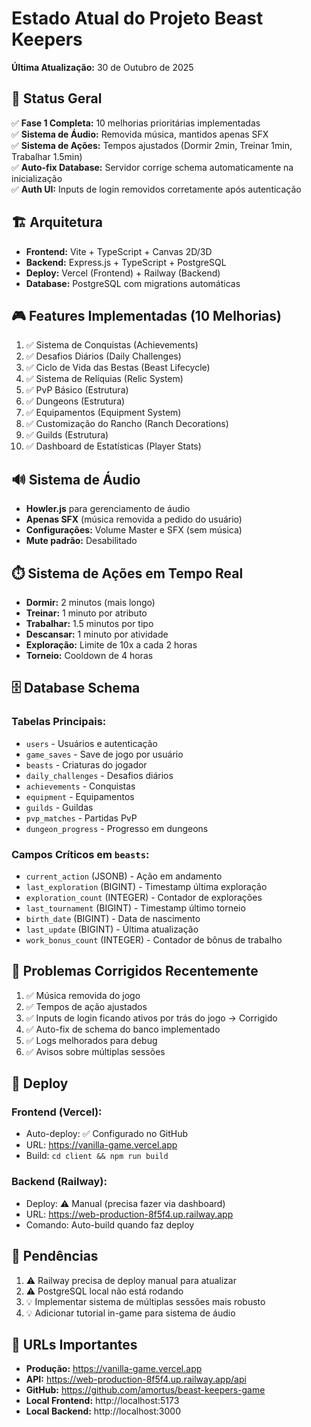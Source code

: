 # Estado Atual do Projeto Beast Keepers

**Última Atualização:** 30 de Outubro de 2025

## 🎯 Status Geral

✅ **Fase 1 Completa:** 10 melhorias prioritárias implementadas  
✅ **Sistema de Áudio:** Removida música, mantidos apenas SFX  
✅ **Sistema de Ações:** Tempos ajustados (Dormir 2min, Treinar 1min, Trabalhar 1.5min)  
✅ **Auto-fix Database:** Servidor corrige schema automaticamente na inicialização  
✅ **Auth UI:** Inputs de login removidos corretamente após autenticação  

## 🏗️ Arquitetura

- **Frontend:** Vite + TypeScript + Canvas 2D/3D
- **Backend:** Express.js + TypeScript + PostgreSQL
- **Deploy:** Vercel (Frontend) + Railway (Backend)
- **Database:** PostgreSQL com migrations automáticas

## 🎮 Features Implementadas (10 Melhorias)

1. ✅ Sistema de Conquistas (Achievements)
2. ✅ Desafios Diários (Daily Challenges)
3. ✅ Ciclo de Vida das Bestas (Beast Lifecycle)
4. ✅ Sistema de Relíquias (Relic System)
5. ✅ PvP Básico (Estrutura)
6. ✅ Dungeons (Estrutura)
7. ✅ Equipamentos (Equipment System)
8. ✅ Customização do Rancho (Ranch Decorations)
9. ✅ Guilds (Estrutura)
10. ✅ Dashboard de Estatísticas (Player Stats)

## 🔊 Sistema de Áudio

- **Howler.js** para gerenciamento de áudio
- **Apenas SFX** (música removida a pedido do usuário)
- **Configurações:** Volume Master e SFX (sem música)
- **Mute padrão:** Desabilitado

## ⏱️ Sistema de Ações em Tempo Real

- **Dormir:** 2 minutos (mais longo)
- **Treinar:** 1 minuto por atributo
- **Trabalhar:** 1.5 minutos por tipo
- **Descansar:** 1 minuto por atividade
- **Exploração:** Limite de 10x a cada 2 horas
- **Torneio:** Cooldown de 4 horas

## 🗄️ Database Schema

### Tabelas Principais:
- `users` - Usuários e autenticação
- `game_saves` - Save de jogo por usuário
- `beasts` - Criaturas do jogador
- `daily_challenges` - Desafios diários
- `achievements` - Conquistas
- `equipment` - Equipamentos
- `guilds` - Guildas
- `pvp_matches` - Partidas PvP
- `dungeon_progress` - Progresso em dungeons

### Campos Críticos em `beasts`:
- `current_action` (JSONB) - Ação em andamento
- `last_exploration` (BIGINT) - Timestamp última exploração
- `exploration_count` (INTEGER) - Contador de explorações
- `last_tournament` (BIGINT) - Timestamp último torneio
- `birth_date` (BIGINT) - Data de nascimento
- `last_update` (BIGINT) - Última atualização
- `work_bonus_count` (INTEGER) - Contador de bônus de trabalho

## 🐛 Problemas Corrigidos Recentemente

1. ✅ Música removida do jogo
2. ✅ Tempos de ação ajustados
3. ✅ Inputs de login ficando ativos por trás do jogo → Corrigido
4. ✅ Auto-fix de schema do banco implementado
5. ✅ Logs melhorados para debug
6. ✅ Avisos sobre múltiplas sessões

## 🚀 Deploy

### Frontend (Vercel):
- Auto-deploy: ✅ Configurado no GitHub
- URL: https://vanilla-game.vercel.app
- Build: `cd client && npm run build`

### Backend (Railway):
- Deploy: ⚠️ Manual (precisa fazer via dashboard)
- URL: https://web-production-8f5f4.up.railway.app
- Comando: Auto-build quando faz deploy

## 📝 Pendências

1. ⚠️ Railway precisa de deploy manual para atualizar
2. ⚠️ PostgreSQL local não está rodando
3. 💡 Implementar sistema de múltiplas sessões mais robusto
4. 💡 Adicionar tutorial in-game para sistema de áudio

## 🔗 URLs Importantes

- **Produção:** https://vanilla-game.vercel.app
- **API:** https://web-production-8f5f4.up.railway.app/api
- **GitHub:** https://github.com/amortus/beast-keepers-game
- **Local Frontend:** http://localhost:5173
- **Local Backend:** http://localhost:3000

